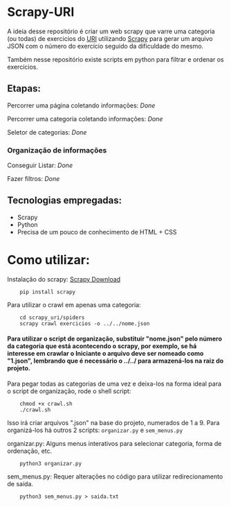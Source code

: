# Scrapy-URI

A ideia desse repositório é criar um web scrapy que varre uma categoria (ou todas) de exercicios do [URI](https://www.urionlinejudge.com.br/judge/pt/categories) utilizando [Scrapy](https://scrapy.org/) para gerar um arquivo JSON com o número do exercício seguido da dificuldade do mesmo.

Também nesse repositório existe scripts em python para filtrar e ordenar os exercícios.

## Etapas:

Percorrer uma página coletando informações: *Done*

Percorrer uma categoria coletando informações: *Done*

Seletor de categorias: *Done*

### Organização de informações

Conseguir Listar: *Done*

Fazer filtros: *Done* 


## Tecnologias empregadas:

* Scrapy
* Python
* Precisa de um pouco de conhecimento de HTML + CSS

# Como utilizar:

Instalação do scrapy: [Scrapy Download](https://scrapy.org/download/)

        pip install scrapy


Para utilizar o crawl em apenas uma categoria:

        cd scrapy_uri/spiders
        scrapy crawl exercicios -o ../../nome.json

#### Para utilizar o script de organização, substituir "nome.json" pelo número da categoria que está acontecendo o scrapy, por exemplo, se há interesse em crawlar o Iniciante o arquivo deve ser nomeado como "1.json", lembrando que é necessário o ../../ para armazená-los na raiz do projeto.

Para pegar todas as categorias de uma vez e deixa-los na forma ideal para o script de organização, rode o shell script:

        chmod +x crawl.sh
        ./crawl.sh

Isso irá criar arquivos ".json" na base do projeto, numerados de 1 a 9. Para organizá-los há outros 2 scripts: `organizar.py` e `sem_menus.py`

organizar.py: Alguns menus interativos para selecionar categoria, forma de ordenação, etc.

        python3 organizar.py

sem_menus.py: Requer alterações no código para utilizar redirecionamento de saída.

        python3 sem_menus.py > saida.txt


